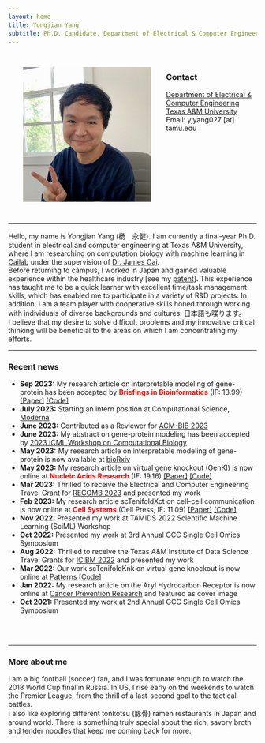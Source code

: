 ```yaml
---
layout: home
title: Yongjian Yang
subtitle: Ph.D. Candidate, Department of Electrical & Computer Engineering, Texas A&M University
---
```


<style>
  img {
    margin: 30px;
  }
</style>
<img align="left" src="assets/img/image.jpeg" alt="yjgeno" width=260>
<br>

### Contact <br>
[Department of Electrical & Computer Engineering](https://engineering.tamu.edu/electrical) <br>
[Texas A&M University](http://www.tamu.edu) <br>
Email: yjyang027 [at] tamu.edu <br>
<br clear="left"/>
<hr>

<!-- ### My 101 -->
Hello, my name is Yongjian Yang (杨　永健). I am currently a final-year Ph.D. student in electrical and computer engineering at Texas A&M University, where I am researching on computation biology with machine learning in [Cailab](https://cailab-tamu.github.io) under the supervision of [Dr. James Cai](https://engineering.tamu.edu/electrical/profiles/james-cai.html). <br>
Before returning to campus, I worked in Japan and gained valuable experience within the healthcare industry [see my [patent](https://patents.google.com/patent/US11511246B2/en)]. This experience has taught me to be a quick learner with excellent time/task management skills, which has enabled me to participate in a variety of R&D projects. In addition, I am a team player with cooperative skills honed through working with individuals of diverse backgrounds and cultures. 日本語も喋ります。<br>
I believe that my desire to solve difficult problems and my innovative critical thinking will be beneficial to the areas on which I am concentrating my efforts.
<br>
<hr>

### Recent news
* **Sep 2023:** My research article on interpretable modeling of gene-protein has been accepted by **<span style="color:red;">Briefings in Bioinformatics</span>** (IF: 13.99) [\[Paper\]](https://academic.oup.com/bib/article-abstract/24/6/bbad342/7291995) [\[Code\]](https://github.com/yjgeno/Multimodal_22)
* **July 2023:** Starting an intern position at Computational Science, [Moderna](https://www.modernatx.com/en-US)
* **June 2023:** Contributed as a Reviewer for [ACM-BIB 2023](https://acm-bcb.org)
* **June 2023:** My abstract on gene-protein modeling has been accepted by [2023 ICML Workshop on Computational Biology](https://icml-compbio.github.io/)
* **May 2023:** My research article on interpretable modeling of gene-protein is now available at [bioRxiv](https://www.biorxiv.org/content/10.1101/2023.05.16.541011v2)
* **May 2023:** My research article on virtual gene knockout (GenKI) is now online at **<span style="color:red;">Nucleic Acids Research</span>** (IF: 19.16) [\[Paper\]](https://doi.org/10.1093/nar/gkad450) [\[Code\]](https://github.com/yjgeno/GenKI)
* **Mar 2023:** Thrilled to receive the Electrical and Computer Engineering Travel Grant for [RECOMB 2023](http://recomb2023.bilkent.edu.tr) and presented my work
* **Feb 2023:** My research article scTenifoldXct on cell-cell communication is now online at **<span style="color:red;">Cell Systems</span>** (Cell Press, IF: 11.09) [\[Paper\]](https://www.cell.com/cell-systems/pdf/S2405-4712(23)00030-3.pdf) [\[Code\]](https://github.com/cailab-tamu/scTenifoldXct)
* **Nov 2022:** Presented my work at TAMIDS 2022 Scientific Machine Learning (SciML) Workshop
* **Oct 2022:** Presented my work at 3rd Annual GCC Single Cell Omics Symposium
* **Aug 2022:** Thrilled to receive the Texas A&M Institute of Data Science Travel Grants for [ICIBM 2022](https://icibm2022.iaibm.org) and presented my work
* **Mar 2022:** Our work scTenifoldKnk on virtual gene knockout is now online at [Patterns](https://www.sciencedirect.com/science/article/pii/S2666389922000010) [\[Code\]](https://github.com/cailab-tamu/scTenifoldKnk)
* **Jan 2022:** My research article on the Aryl Hydrocarbon Receptor is now online at [Cancer Prevention Research](https://aacrjournals.org/cancerpreventionresearch/article/15/1/17/675000) and featured as cover image
* **Oct 2021:** Presented my work at 2nd Annual GCC Single Cell Omics Symposium
<br>
<br>
<hr>

### More about me
I am a big football (soccer) fan, and I was fortunate enough to watch the 2018 World Cup final in Russia. In US, I rise early on the weekends to watch the Premier League, from the thrill of a last-second goal to the tactical battles.<br>
I also like exploring different tonkotsu (豚骨) ramen restaurants in Japan and around world. There is something truly special about the rich, savory broth and tender noodles that keep me coming back for more.